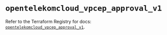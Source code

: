 # `opentelekomcloud_vpcep_approval_v1`

Refer to the Terraform Registry for docs: [`opentelekomcloud_vpcep_approval_v1`](https://registry.terraform.io/providers/opentelekomcloud/opentelekomcloud/1.36.29/docs/resources/vpcep_approval_v1).
